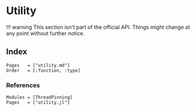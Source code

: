 # Utility

!!! warning
    This section isn't part of the official API. Things might change at any point without further notice.

## Index

```@index
Pages   = ["utility.md"]
Order   = [:function, :type]
```

### References

```@autodocs
Modules = [ThreadPinning]
Pages   = ["utility.jl"]
```